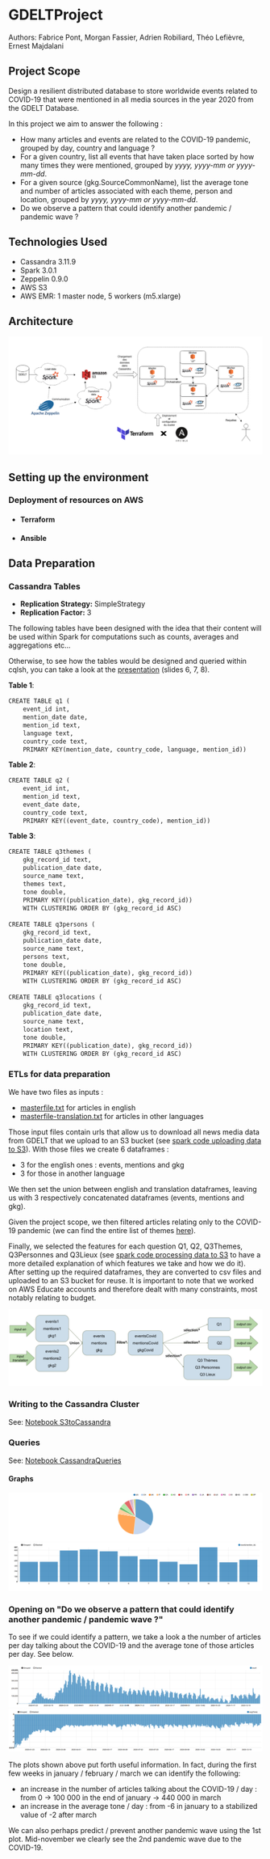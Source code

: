 # GDELTProject

Authors: Fabrice Pont, Morgan Fassier, Adrien Robiliard, Théo Lefièvre, Ernest Majdalani

## Project Scope

Design a resilient distributed database to store worldwide events related to COVID-19 that were mentioned in all media sources in the year 2020 from the GDELT Database.

In this project we aim to answer the following :

+ How many articles and events are related to the COVID-19 pandemic, grouped by day, country and language ?
+ For a given country, list all events that have taken place sorted by how many times they were mentioned, grouped by _yyyy, yyyy-mm or yyyy-mm-dd_.
+ For a given source (gkg.SourceCommonName), list the average tone and number of articles associated with each theme, person and location, grouped by _yyyy, yyyy-mm or yyyy-mm-dd_.
+ Do we observe a pattern that could identify another pandemic / pandemic wave ?

## Technologies Used

+ Cassandra 3.11.9
+ Spark 3.0.1
+ Zeppelin 0.9.0
+ AWS S3
+ AWS EMR: 1 master node, 5 workers (m5.xlarge)

## Architecture

![Architecture](images/Architecture.png)

## Setting up the environment
### Deployment of resources on AWS
+ #### Terraform
+ #### Ansible

## Data Preparation
### Cassandra Tables

+ __Replication Strategy:__ SimpleStrategy
+ __Replication Factor:__ 3

The following tables have been designed with the idea that their content will be used within Spark for computations such as counts, averages and aggregations etc...

Otherwise, to see how the tables would be designed and queried within cqlsh, you can take a look at the [presentation](presentation.pdf) (slides 6, 7, 8).

__Table 1__:

    CREATE TABLE q1 (
        event_id int, 
        mention_date date, 
        mention_id text, 
        language text, 
        country_code text, 
        PRIMARY KEY(mention_date, country_code, language, mention_id))

__Table 2__:

    CREATE TABLE q2 (
        event_id int, 
        mention_id text, 
        event_date date, 
        country_code text, 
        PRIMARY KEY((event_date, country_code), mention_id))

__Table 3__:

    CREATE TABLE q3themes (
        gkg_record_id text, 
        publication_date date, 
        source_name text, 
        themes text, 
        tone double, 
        PRIMARY KEY((publication_date), gkg_record_id)) 
        WITH CLUSTERING ORDER BY (gkg_record_id ASC)

    CREATE TABLE q3persons (
        gkg_record_id text, 
        publication_date date, 
        source_name text, 
        persons text, 
        tone double, 
        PRIMARY KEY((publication_date), gkg_record_id)) 
        WITH CLUSTERING ORDER BY (gkg_record_id ASC)

    CREATE TABLE q3locations (
        gkg_record_id text, 
        publication_date date, 
        source_name text, 
        location text, 
        tone double, 
        PRIMARY KEY((publication_date), gkg_record_id)) 
        WITH CLUSTERING ORDER BY (gkg_record_id ASC)



### ETLs for data preparation

We have two files as inputs :
+ [masterfile.txt](http://data.gdeltproject.org/gdeltv2/masterfilelist.txt) for articles in english
+ [masterfile-translation.txt](http://data.gdeltproject.org/gdeltv2/masterfilelist-translation.txt) for articles in other languages

Those input files contain urls that allow us to download all news media data from GDELT that we upload to an S3 bucket (see [spark code uploading data to S3](notebooks/uploadDataToS3.zpln)). With those files we create 6 dataframes :
+ 3 for the english ones : events, mentions and gkg
+ 3 for those in another language

We then set the union between english and translation dataframes, leaving us with 3 respectively concatenated dataframes (events, mentions and gkg).

Given the project scope, we then filtered articles relating only to the COVID-19 pandemic (we can find the entire list of themes [here](documentation/themes.txt)).

Finally, we selected the features for each question Q1, Q2, Q3Themes, Q3Personnes and Q3Lieux (see [spark code processing data to S3](notebooks/processedDataToS3.zpln) to have a more detailed explanation of which features we take and how we do it). After setting up the required dataframes, they are converted to csv files and uploaded to an S3 bucket for reuse. It is important to note that we worked on AWS Educate accounts and therefore dealt with many constraints, most notably relating to budget.

![ETL](images/ETL.png)

### Writing to the Cassandra Cluster

See: [Notebook S3toCassandra](notebooks/S3toCassandra.zpln)

### Queries

See: [Notebook CassandraQueries](notebooks/CassandraQueries.zpln)

#### Graphs
![Pie chart showing the distribution of the 1000 most mentionned events](images/q1.png)
![Maximum number of articles for an event by month in the US](images/q2.png)

### Opening on "Do we observe a pattern that could identify another pandemic / pandemic wave ?"

To see if we could identify a pattern, we take a look a the number of articles per day talking about the COVID-19 and the average tone of those articles per day. See below.

![Count of articles / day](images/q4_count_articles.png)
![Average tone / day](images/q4_avg_tone.png)

The plots shown above put forth useful information. In fact, during the first few weeks in january / february / march we can identify the following:
+ an increase in the number of articles talking about the COVID-19 / day : from 0 -> 100 000 in the end of january -> 440 000 in march
+ an increase in the average tone / day : from -6 in january to a stabilized value of -2 after march

We can also perhaps predict / prevent another pandemic wave using the 1st plot. Mid-november we clearly see the 2nd pandemic wave due to the COVID-19.
